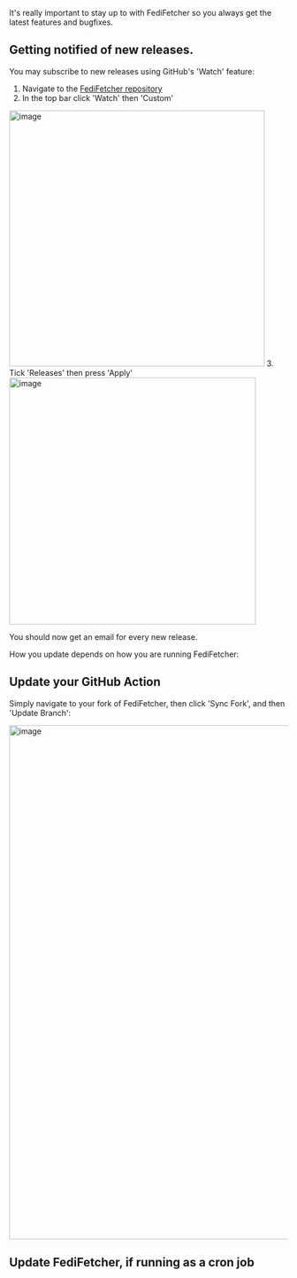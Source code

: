 It's really important to stay up to with FediFetcher so you always get the latest features and bugfixes. 

## Getting notified of new releases.

You may subscribe to new releases using GitHub's 'Watch' feature:

1. Navigate to the [FediFetcher repository](https://github.com/nanos/FediFetcher)
2. In the top bar click 'Watch' then 'Custom'<br>
<img width="462" alt="image" src="https://github.com/user-attachments/assets/6c4b9612-59df-4f01-b2fe-ec0651f0bd2a">
3. Tick 'Releases' then press 'Apply'<br>
<img width="446" alt="image" src="https://github.com/user-attachments/assets/3aadaf2c-afb8-497a-9124-23c51c4ecc6f">

You should now get an email for every new release.

How you update depends on how you are running FediFetcher:

## Update your GitHub Action

Simply navigate to your fork of FediFetcher, then click 'Sync Fork', and then 'Update Branch':

<img width="928" alt="image" src="https://github.com/user-attachments/assets/976bc500-910c-4776-ba5a-d8b983bd58f1">

## Update FediFetcher, if running as a cron job
